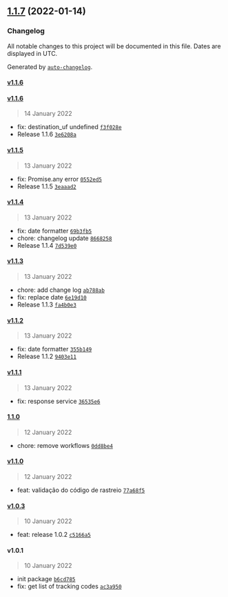 ## [1.1.7](https://github.com/fernandonetom/rastreio-correios/compare/v1.1.6...v1.1.7) (2022-01-14)

### Changelog

All notable changes to this project will be documented in this file. Dates are displayed in UTC.

Generated by [`auto-changelog`](https://github.com/CookPete/auto-changelog).

#### [v1.1.6](https://github.com/fernandonetom/rastreio-correios/compare/v1.1.6...v1.1.6)

#### [v1.1.6](https://github.com/fernandonetom/rastreio-correios/compare/v1.1.5...v1.1.6)

> 14 January 2022

- fix: destination_uf undefined [`f3f028e`](https://github.com/fernandonetom/rastreio-correios/commit/f3f028e047b67f6f850dee948a580fdb66a01aba)
- Release 1.1.6 [`3e6208a`](https://github.com/fernandonetom/rastreio-correios/commit/3e6208a28de7ba7b4e54fe41dd48f6ca3781bb21)

#### [v1.1.5](https://github.com/fernandonetom/rastreio-correios/compare/v1.1.4...v1.1.5)

> 13 January 2022

- fix: Promise.any error [`0552ed5`](https://github.com/fernandonetom/rastreio-correios/commit/0552ed5348d8e80e95e0b8420d6758a8631a4d89)
- Release 1.1.5 [`3eaaad2`](https://github.com/fernandonetom/rastreio-correios/commit/3eaaad2da7b8cff679cc71ba0a75b9565a3959bd)

#### [v1.1.4](https://github.com/fernandonetom/rastreio-correios/compare/v1.1.3...v1.1.4)

> 13 January 2022

- fix: date formatter [`69b3fb5`](https://github.com/fernandonetom/rastreio-correios/commit/69b3fb51a9c033828b7ee4d54a392ab3342a41fe)
- chore: changelog update [`8668258`](https://github.com/fernandonetom/rastreio-correios/commit/86682581aab1f4b445f57b3d6dced5aba04ad782)
- Release 1.1.4 [`7d539e0`](https://github.com/fernandonetom/rastreio-correios/commit/7d539e074457f258f41e34cbadca7151e8a5ac21)

#### [v1.1.3](https://github.com/fernandonetom/rastreio-correios/compare/v1.1.2...v1.1.3)

> 13 January 2022

- chore: add change log [`ab788ab`](https://github.com/fernandonetom/rastreio-correios/commit/ab788ab2fe0b1aa37c7bcc32ca0fc6aed07736d6)
- fix: replace date [`6e19d10`](https://github.com/fernandonetom/rastreio-correios/commit/6e19d10b3f7195080779c7a4fcb40271766e0524)
- Release 1.1.3 [`fa4b0e3`](https://github.com/fernandonetom/rastreio-correios/commit/fa4b0e39db4ac0e64b98d492e3919c44c24899f4)

#### [v1.1.2](https://github.com/fernandonetom/rastreio-correios/compare/v1.1.1...v1.1.2)

> 13 January 2022

- fix: date formatter [`355b149`](https://github.com/fernandonetom/rastreio-correios/commit/355b14917c27e1654ffd87fbf7e12fe6420e8504)
- Release 1.1.2 [`9403e11`](https://github.com/fernandonetom/rastreio-correios/commit/9403e11fd203d96ef8af41818798126a62f8d72b)

#### [v1.1.1](https://github.com/fernandonetom/rastreio-correios/compare/1.1.0...v1.1.1)

> 13 January 2022

- fix: response service [`36535e6`](https://github.com/fernandonetom/rastreio-correios/commit/36535e6c1eac99fa1f6dec9e950e4d752c008c9a)

#### [1.1.0](https://github.com/fernandonetom/rastreio-correios/compare/v1.1.0...1.1.0)

> 12 January 2022

- chore: remove workflows [`0dd8be4`](https://github.com/fernandonetom/rastreio-correios/commit/0dd8be4ffe561f37ad11f0656a0f8852f3061a00)

#### [v1.1.0](https://github.com/fernandonetom/rastreio-correios/compare/v1.0.3...v1.1.0)

> 12 January 2022

- feat: validação do código de rastreio [`77a68f5`](https://github.com/fernandonetom/rastreio-correios/commit/77a68f5da2343a31db4835f88bfebe1d53a744e9)

#### [v1.0.3](https://github.com/fernandonetom/rastreio-correios/compare/v1.0.1...v1.0.3)

> 10 January 2022

- feat: release 1.0.2 [`c5166a5`](https://github.com/fernandonetom/rastreio-correios/commit/c5166a5b3b6e5e38ccc721ea0d3496ec3f3fbc92)

#### v1.0.1

> 10 January 2022

- init package [`b6cd785`](https://github.com/fernandonetom/rastreio-correios/commit/b6cd785a8488accc7d8b1f6e8d6d1e171ff0b895)
- fix: get list of tracking codes [`ac3a950`](https://github.com/fernandonetom/rastreio-correios/commit/ac3a95022308b60a7a21a0fe215bd47fb7b16c71)
